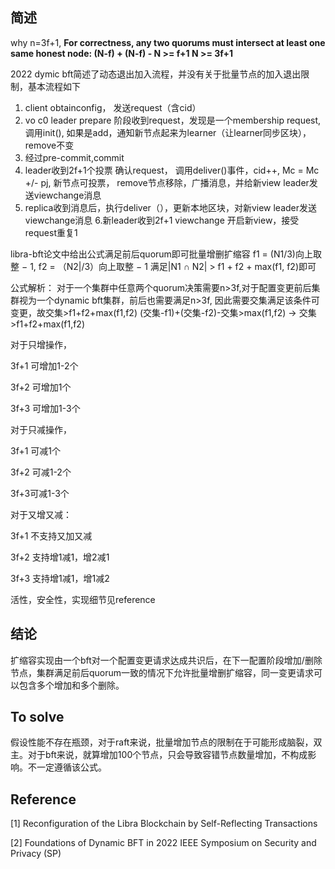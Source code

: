 ## 简述

why n=3f+1,
**For correctness, any two quorums must intersect at least
one same honest node: (N-f) + (N-f) - N >= f+1 N >= 3f+1**


2022 dymic bft简述了动态退出加入流程，并没有关于批量节点的加入退出限制，基本流程如下
1. client obtainconfig， 发送request（含cid）
2. vo c0 leader prepare 阶段收到request，发现是一个membership request, 调用init(),  如果是add，通知新节点起来为learner（让learner同步区块）， remove不变
3. 经过pre-commit,commit
4. leader收到2f+1个投票 确认request， 调用deliver()事件，cid++, Mc = Mc  +/- pj, 新节点可投票， remove节点移除，广播消息，并给新view leader发送viewchange消息
5. replica收到消息后，执行deliver（），更新本地区块，对新view leader发送viewchange消息
  6.新leader收到2f+1 viewchange 开启新view，接受request重复1

libra-bft论文中给出公式满足前后quorum即可批量增删扩缩容
f1 = (N1/3)向上取整 − 1, f2 = （N2|/3）向上取整 − 1 
满足|N1 ∩ N2| > f1 + f2 + max(f1, f2)即可

公式解析：
对于一个集群中任意两个quorum决策需要n>3f,对于配置变更前后集群视为一个dynamic bft集群，前后也需要满足n>3f, 因此需要交集满足该条件可变更，故交集>f1+f2+max(f1,f2)
(交集-f1)+(交集-f2)-交集>max(f1,f2) -> 交集>f1+f2+max(f1,f2)

对于只增操作，

  3f+1 可增加1-2个

  3f+2 可增加1个

  3f+3 可增加1-3个

对于只减操作，

 3f+1 可减1个

 3f+2 可减1-2个

 3f+3可减1-3个

对于又增又减：

 3f+1 不支持又加又减

 3f+2  支持增1减1，增2减1

 3f+3 支持增1减1，增1减2





活性，安全性，实现细节见reference

## 结论

扩缩容实现由一个bft对一个配置变更请求达成共识后，在下一配置阶段增加/删除节点，集群满足前后quorum一致的情况下允许批量增删扩缩容，同一变更请求可以包含多个增加和多个删除。

## To solve

假设性能不存在瓶颈，对于raft来说，批量增加节点的限制在于可能形成脑裂，双主。对于bft来说，就算增加100个节点，只会导致容错节点数量增加，不构成影响。不一定遵循该公式。

## Reference

[1] Reconfiguration of the Libra Blockchain by Self-Reflecting Transactions 

[2] Foundations of Dynamic BFT in 2022 IEEE Symposium on Security and Privacy (SP) 
